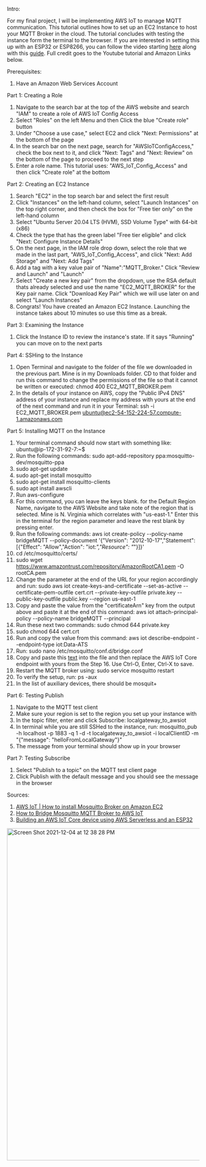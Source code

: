 Intro:

For my final project, I will be implementing AWS IoT to manage MQTT communication. This tutorial outlines how to set up an EC2 Instance to host your MQTT Broker in the cloud. The tutorial concludes with testing the instance form the terminal to the browser. If you are interested in setting this up with an ESP32 or ESP8266, you can follow the video starting [here](https://youtu.be/SDrkv2hUzAc?t=587) along with this [guide](https://aws.amazon.com/blogs/compute/building-an-aws-iot-core-device-using-aws-serverless-and-an-esp32/). Full credit goes to the Youtube tutorial and Amazon Links below.

Prerequisites:

1. Have an Amazon Web Services Account

Part 1: Creating a Role

1. Navigate to the search bar at the top of the AWS website and search "IAM" to create a role of AWS IoT Config Access
2. Select "Roles" on the left Menu and then Click the blue "Create role" button
3. Under "Choose a use case," select EC2 and click "Next: Permissions" at the bottom of the page
4. In the search bar on the next page, search for "AWSIoTConfigAccess," check the box next to it, and click "Next: Tags" and "Next: Review" on the bottom of the page to proceed to the next step
5. Enter a role name. This tutorial uses: "AWS_IoT_Config_Access" and then click "Create role" at the bottom


Part 2: Creating an EC2 Instance

1. Search "EC2" in the top search bar and select the first result
2. Click "Instances" on the left-hand column, select "Launch Instances" on the top right corner, and then check the box for "Free tier only" on the left-hand column
3. Select "Ubuntu Server 20.04 LTS (HVM), SSD Volume Type" with 64-bit (x86)
4. Check the type that has the green label "Free tier eligible" and click "Next: Configure Instance Details"
5. On the next page, in the IAM role drop down, select the role that we made in the last part, "AWS_IoT_Config_Access", and click "Next: Add Storage" and "Next: Add Tags"
6. Add a tag with a key value pair of "Name":"MQTT_Broker." Click "Review and Launch" and "Launch"
7. Select "Create a new key pair" from the dropdown, use the RSA default thats already selected and use the name "EC2_MQTT_BROKER" for the Key pair name. Click "Download Key Pair" which we will use later on and select "Launch Instances"
8. Congrats! You have created an Amazon EC2 Instance. Launching the instance takes about 10 minutes so use this time as a break.


Part 3: Examining the Instance

1. Click the Instance ID to review the instance's state. If it says "Running" you can move on to the next parts


Part 4: SSHing to the Instance

1. Open Terminal and navigate to the folder of the file we downloaded in the previous part. Mine is in my Downloads folder. CD to that folder and run this command to change the permissions of the file so that it cannot be written or executed: chmod 400 EC2_MQTT_BROKER.pem
2. In the details of your instance on AWS, copy the "Public IPv4 DNS" address of your instance and replace my address with yours at the end of the next command and run it in your Terminal: ssh -i EC2_MQTT_BROKER.pem ubuntu@ec2-54-152-224-57.compute-1.amazonaws.com


Part 5: Installing MQTT on the Instance

1. Your terminal command should now start with something like: ubuntu@ip-172-31-92-7:~$
2. Run the following commands: sudo apt-add-repository ppa:mosquitto-dev/mosquitto-ppa
3. sudo apt-get update
4. sudo apt-get install mosquitto
5. sudo apt-get install mosquitto-clients
6. sudo apt install awscli
7. Run aws-configure
8. For this command, you can leave the keys blank. for the Default Region Name, navigate to the AWS Website and take note of the region that is selected. Mine is N. Virginia which correlates with "us-east-1." Enter this in the terminal for the region parameter and leave the rest blank by pressing enter.
9. Run the following commands: aws iot create-policy --policy-name bridgeMQTT --policy-document '{"Version": "2012-10-17","Statement": [{"Effect": "Allow","Action": "iot:*","Resource": "*"}]}'
10. cd /etc/mosquitto/certs/
11. sudo wget https://www.amazontrust.com/repository/AmazonRootCA1.pem -O rootCA.pem
12. Change the parameter at the end of the URL for your region accordingly and run: sudo aws iot create-keys-and-certificate --set-as-active --certificate-pem-outfile cert.crt --private-key-outfile private.key --public-key-outfile public.key --region us-east-1
13. Copy and paste the value from the "certificateArn" key from the output above and paste it at the end of this command: aws iot attach-principal-policy --policy-name bridgeMQTT --principal <certificate ARN>
14. Run these next two commands: sudo chmod 644 private.key
15. sudo chmod 644 cert.crt
16. Run and copy the value from this command: aws iot describe-endpoint --endpoint-type iot:Data-ATS
17. Run: sudo nano /etc/mosquitto/conf.d/bridge.conf
18. Copy and paste this [text](https://raw.githubusercontent.com/EliJaghab/IOT_Tutorials/main/Creating%20an%20AWS%20EC2%20Instance%20to%20Host%20a%20MQTT%20Broker/bridge.conf) into the file and then replace the AWS IoT Core endpoint with yours from the Step 16. Use Ctrl-O, Enter, Ctrl-X to save.
19. Restart the MQTT broker using: sudo service mosquitto restart
20. To verify the setup, run: ps -aux
21. In the list of auxiliary devices, there should be mosquit+


Part 6: Testing Publish

1. Navigate to the MQTT test client
2. Make sure your region is set to the region you set up your instance with
3. In the topic filter, enter and click Subscribe: localgateway_to_awsiot
4. In terminal while you are still SSHed to the instance, run: mosquitto_pub -h localhost -p 1883 -q 1 -d -t localgateway_to_awsiot -i localClientID -m "{\"message\": \"helloFromLocalGateway\"}"
5. The message from your terminal should show up in your browser


Part 7: Testing Subscribe

1. Select "Publish to a topic" on the MQTT test client page
2. Click Publish with the default message and you should see the message in the browser

Sources:

1. [AWS IoT | How to install Mosquitto Broker on Amazon EC2](https://www.youtube.com/watch?v=SDrkv2hUzAc&ab_channel=ThatProject)
2. [How to Bridge Mosquitto MQTT Broker to AWS IoT](https://aws.amazon.com/blogs/iot/how-to-bridge-mosquitto-mqtt-broker-to-aws-iot/)
3. [Building an AWS IoT Core device using AWS Serverless and an ESP32](https://aws.amazon.com/blogs/compute/building-an-aws-iot-core-device-using-aws-serverless-and-an-esp32/)
  
  <img width="868" alt="Screen Shot 2021-12-04 at 12 38 28 PM" src="https://user-images.githubusercontent.com/55901654/144719102-f19b5f02-5bad-4ccd-bd7b-77904be3e642.png">
